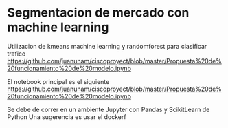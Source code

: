 # Segmentacion de mercado con machine learning

Utilizacion de kmeans machine learning y randomforest para clasificar trafico
https://github.com/juanunam/ciscoproyect/blob/master/Propuesta%20de%20funcionamiento%20de%20modelo.ipynb

El notebook principal es el siguiente
https://github.com/juanunam/ciscoproyect/blob/master/Propuesta%20de%20funcionamiento%20de%20modelo.ipynb

Se debe de correr en un ambiente Jupyter con Pandas y ScikitLearn de Python
Una sugerencia es usar el dockerf
